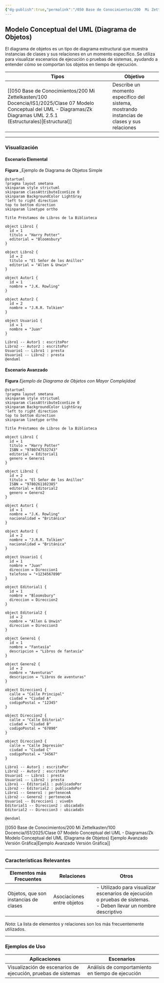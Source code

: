 ```yaml
---
{"dg-publish":true,"permalink":"/050 Base de Conocimientos/200  Mi Zettelkasten/100 Docencia/IS1/2025/Clase 07 Modelo Conceptual del UML - Diagramas/Zk Modelo Conceptual del UML (Diagrama de Objetos)/","tags":["digitalGarden","modeloConceptualUML"]}
---
```


## Modelo Conceptual del UML (Diagrama de Objetos)

El diagrama de objetos es un tipo de diagrama estructural que muestra instancias de clases y sus relaciones en un momento específico. Se utiliza para visualizar escenarios de ejecución o pruebas de sistemas, ayudando a entender cómo se comportan los objetos en tiempo de ejecución.

| Tipos                                                   | Objetivo                                                                                    |
| ------------------------------------------------------- | ------------------------------------------------------------------------------------------- |
| [[050 Base de Conocimientos/200  Mi Zettelkasten/100 Docencia/IS1/2025/Clase 07 Modelo Conceptual del UML - Diagramas/Zk Diagramas UML 2.5.1 (Estructurales)\|Estructural]] | Describe un momento específico del sistema, mostrando instancias de clases y sus relaciones |

----
### Visualización
#### Escenario Elemental
**Figura**
_Ejemplo de Diagrama de Objetos Simple
```plantuml
@startuml
!pragma layout smetana
skinparam style strictuml
skinparam classAttributeIconSize 0
skinparam BackgroundColor LightGray
'left to right direction
top to bottom direction
skinparam linetype ortho

Title Préstamos de Líbros de la Biblioteca

object Libro1 {
  id = 1
  título = "Harry Potter"
  editorial = "Bloomsbury"
}

object Libro2 {
  id = 2
  título = "El Señor de los Anillos"
  editorial = "Allen & Unwin"
}

object Autor1 {
  id = 1
  nombre = "J.K. Rowling"
}

object Autor2 {
  id = 2
  nombre = "J.R.R. Tolkien"
}

object Usuario1 {
  id = 1
  nombre = "Juan"
}

Libro1 -- Autor1 : escritoPor
Libro2 -- Autor2 : escritoPor
Usuario1 -- Libro1 : presta
Usuario1 -- Libro2 : presta
@enduml
```

#### Escenario Avanzado
**Figura**
_Ejemplo de Diagrama de Objetos con Mayor Complejidad_
```plantuml
@startuml
!pragma layout smetana
skinparam style strictuml
skinparam classAttributeIconSize 0
skinparam BackgroundColor LightGray
'left to right direction
top to bottom direction
skinparam linetype ortho

Title Préstamos de Líbros de la Biblioteca

object Libro1 {
  id = 1
  título = "Harry Potter"
  ISBN = "9780747532743"
  editorial = Editorial1
  genero = Genero1
}

object Libro2 {
  id = 2
  título = "El Señor de los Anillos"
  ISBN = "9780261102385"
  editorial = Editorial2
  genero = Genero2
}

object Autor1 {
  id = 1
  nombre = "J.K. Rowling"
  nacionalidad = "Británica"
}

object Autor2 {
  id = 2
  nombre = "J.R.R. Tolkien"
  nacionalidad = "Británica"
}

object Usuario1 {
  id = 1
  nombre = "Juan"
  direccion = Direccion1
  telefono = "+1234567890"
}

object Editorial1 {
  id = 1
  nombre = "Bloomsbury"
  direccion = Direccion2
}

object Editorial2 {
  id = 2
  nombre = "Allen & Unwin"
  direccion = Direccion3
}

object Genero1 {
  id = 1
  nombre = "Fantasía"
  descripcion = "Libros de fantasía"
}

object Genero2 {
  id = 2
  nombre = "Aventuras"
  descripcion = "Libros de aventuras"
}

object Direccion1 {
  calle = "Calle Principal"
  ciudad = "Ciudad A"
  codigoPostal = "12345"
}

object Direccion2 {
  calle = "Calle Editorial"
  ciudad = "Ciudad B"
  codigoPostal = "67890"
}

object Direccion3 {
  calle = "Calle Impresión"
  ciudad = "Ciudad C"
  codigoPostal = "34567"
}

Libro1 -- Autor1 : escritoPor
Libro2 -- Autor2 : escritoPor
Usuario1 -- Libro1 : presta
Usuario1 -- Libro2 : presta
Libro1 -- Editorial1 : publicadoPor
Libro2 -- Editorial2 : publicadoPor
Libro1 -- Genero1 : perteneceA
Libro2 -- Genero2 : perteneceA
Usuario1 -- Direccion1 : viveEn
Editorial1 -- Direccion2 : ubicadaEn
Editorial2 -- Direccion3 : ubicadaEn

@enduml
```

[[050 Base de Conocimientos/200  Mi Zettelkasten/100 Docencia/IS1/2025/Clase 07 Modelo Conceptual del UML - Diagramas/Zk Modelo Conceptual del UML (Diagrama de Objetos) Ejemplo Avanzado Versión Gráfica\|Ejemplo Avanzado Versión Gráfica]]

----
### Características Relevantes

| Elementos más Frecuentes              | Relaciones                 | Otros                                                                                                              |
| ------------------------------------- | -------------------------- | ------------------------------------------------------------------------------------------------------------------ |
| Objetos, que son instancias de clases | Asociaciones entre objetos | - Utilizado para visualizar escenarios de ejecución o pruebas de sistemas.<br>- Deben llevar un nombre descriptivo |

_Nota_: La lista de elementos y relaciones son los más frecuentemente utilizados.

----
### Ejemplos de Uso

| Aplicaciones                                                  | Escenarios                                        |
| ------------------------------------------------------------- | ------------------------------------------------- |
| Visualización de escenarios de ejecución, pruebas de sistemas | Análisis de comportamiento en tiempo de ejecución |

